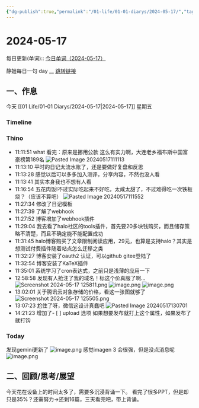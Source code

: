 ```yaml
---
{"dg-publish":true,"permalink":"/01-life/01-01-diarys/2024-05-17/","tags":["Diary","10k原创"]}
---
```



# 2024-05-17
每日更新(单词)::
[今日单词（2024-05-17）](https://www.123pan.com/s/FckCjv-cjUUA.html)

静姐每日一句 day __
[跳转链接](https://www.123pan.com/FileView?fileId=5435933&shareKey=FckCjv-cjUUA&sharePwd=)


## 一、作息
今天 [[01 Life/01-01 Diarys/2024-05-17\|2024-05-17]] 星期五

### Timeline

### Thino
- 11:11:51 
	what
	看完：原来是挪用公款
	这么有实力啊，大连老乡福布斯中国富豪榜第189名
	![Pasted Image 20240517111113](https://pic.60004000.xyz/2024/05/7cfcf4b9e79f40c4be9a40282765ac09.jpeg) 
- 11:13:10 平时的日记太流水账了，还是要做好复盘和反思 
- 11:13:28 感觉以后可以多多加入测评，分享内容，不然也没人看 
- 11:13:41 其实本身我也不想有人看 
- 11:16:54 
	五花肉饭!不过实际吃起来不好吃，太咸太甜了，不过难得吃一次铁板烧？（应该不算吧）
	![Pasted Image 20240517111552](https://pic.60004000.xyz/2024/05/8d4d0cb32f391f0d931daaf6616f2abf.jpeg)
- 11:27:34 修改了日记模板 
- 11:27:39 了解了webhook 
- 11:27:52 博客增加了webhook插件 
- 11:29:04 我去看了halo社区的tools插件，首先要20多块钱购买，而且储存策略不清楚，而且不确定能不能配置成功 
- 11:31:45 halo博客购买了文章限制阅读应用，29元，也算是支持halo？其实是想测试付费插件随着站点怎么迁移之类 
- 11:32:27 博客安装了oauth2 认证，可以github gitee登陆了 
- 11:32:54 博客安装了KaTeX插件 
- 11:35:01 系统学习了cron表达式，之前只是浅薄的应用一下 
- 12:58:58 
	发现有人抢注了我的域名！标这个价真服了啊...
	  ![Screenshot 2024-05-17 125811.png](https://pic.60004000.xyz/2024/05/c22731c85500900de3e6ec7a8a52de28.png)
	  ![image.png](https://pic.60004000.xyz/2024/05/5aaaec93df73efe55466565c58f860b1.png)
	  ![image.png](https://pic.60004000.xyz/2024/05/33aa8941ced6515fb84bded6a8602af6.png)
- 13:02:01
	关于腾讯云对象存储的价格，看这一张图就够了
	![Screenshot 2024-05-17 125505.png](https://pic.60004000.xyz/2024/05/7d257bb06286e465261dcae0f9ebf42a.png)
- 13:07:23 
	尬住了呀，微信这设计真蠢吧
	![Pasted Image 20240517130701](https://pic.60004000.xyz/2024/05/f7cc905062c9d1ec6f3450696c0caf5c.jpeg) 
- 14:21:23 
	增加了- [ ] upload 选项
	如果想要发布就打上这个属性，如果发布了就打钩
	 


### Today
发现gemini更新了
![image.png](https://pic.60004000.xyz/2024/05/d6d786b83192185bd46d73fbd13911ad.png)
感觉imagen 3 会很强，但是没点消息呢
![image.png](https://pic.60004000.xyz/2024/05/2c6839ac055ed5e7ba09ee1913ebf227.png)



## 二、回顾/思考/展望

今天花在设备上的时间太多了，需要多沉浸背诵一下。
看完了很多PPT，但是却只是35%？还需努力→还剩16篇，三天看完吧，带上背诵。





